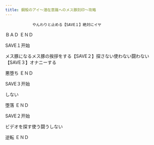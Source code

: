 ```yaml
---
title: 鋼殻のアイ～潜在意識へのメス豚刻印～攻略
---
```


                やんわりと止める【SAVE１】絶対にイヤ

ＢＡＤ ＥＮＤ

SAVE１开始

メス豚になるメス豚の挨拶をする【SAVE２】探さない使わない闘わない【SAVE３】オナニーする

悪堕ち ＥＮＤ

SAVE３开始

しない

堕落 ＥＮＤ

SAVE２开始

ビデオを探す使う闘うしない

逆転 ＥＮＤ
              
